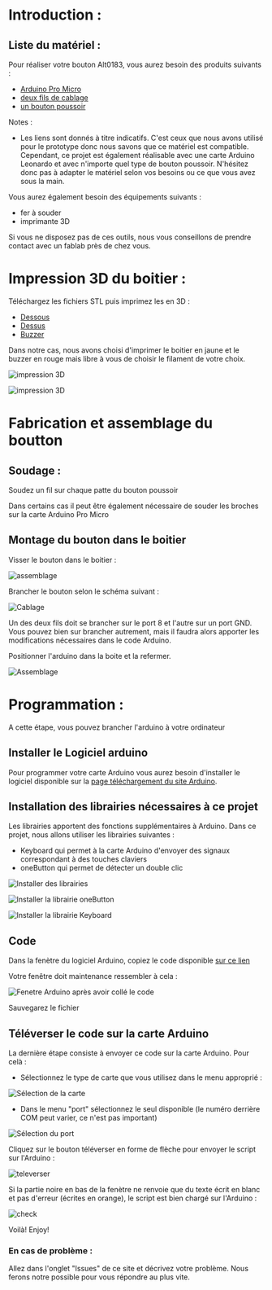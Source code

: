 # Introduction :



## Liste du matériel :
Pour réaliser votre bouton Alt0183, vous aurez besoin des produits suivants : 
* [Arduino Pro Micro](https://www.amazon.fr/gp/product/B019SXN84E)
* [deux fils de cablage](https://www.amazon.fr/Elegoo-Multicolore-M%C3%A2le-Femelle-M%C3%A2le-M%C3%A2le-Femelle-Femelle/dp/B01JD5WCG2)
* [un bouton poussoir](https://www.amazon.fr/gp/product/B01FDJLVFK)

Notes : 
* Les liens sont donnés à titre indicatifs. C'est ceux que nous avons utilisé pour le prototype donc nous savons que ce matériel est compatible. Cependant, ce projet est également réalisable avec une carte Arduino Leonardo et avec n'importe quel type de bouton poussoir. N'hésitez donc pas à adapter le matériel selon vos besoins ou ce que vous avez sous la main.

Vous aurez également besoin des équipements suivants :
* fer à souder
* imprimante 3D

Si vous ne disposez pas de ces outils, nous vous conseillons de prendre contact avec un fablab près de chez vous.

# Impression 3D du boitier :
Téléchargez les fichiers STL puis imprimez les en 3D :
* [Dessous](CAO/STL/Dessous.stl)
* [Dessus](CAO/STL/dessus.stl)
* [Buzzer](CAO/STL/buzzer.stl)

Dans notre cas, nous avons choisi d'imprimer le boitier en jaune et le buzzer en rouge mais libre à vous de choisir le filament de votre choix.

![impression 3D](IMG/alt-2.jpg)

![impression 3D](IMG/alt.jpg)

# Fabrication et assemblage du boutton

## Soudage :

Soudez un fil sur chaque patte du bouton poussoir

Dans certains cas il peut être également nécessaire de souder les broches sur la carte Arduino Pro Micro

## Montage du bouton dans le boitier

Visser le bouton dans le boitier :

![assemblage](IMG/alt-4.jpg)

Brancher le bouton selon le schéma suivant :

![Cablage](IMG/wiring_leo_pro.png)

Un des deux fils doit se brancher sur le port 8 et l'autre sur un port GND. Vous pouvez bien sur brancher autrement, mais il faudra alors apporter les modifications nécessaires dans le code Arduino.

Positionner l'arduino dans la boite et la refermer.

![Assemblage](IMG/alt-5.jpg)

# Programmation :
A cette étape, vous pouvez brancher l'arduino à votre ordinateur

## Installer le Logiciel arduino
Pour programmer votre carte Arduino vous aurez besoin d'installer le logiciel disponible sur la [page téléchargement du site Arduino](https://www.arduino.cc/en/Main/Software).

## Installation des librairies nécessaires à ce projet
Les librairies apportent des fonctions supplémentaires à Arduino. Dans ce projet, nous allons utiliser les librairies suivantes :
* Keyboard qui permet à la carte Arduino d'envoyer des signaux correspondant à des touches claviers
* oneButton qui permet de détecter un double clic

![Installer des librairies](IMG/inclurebiblio.png)

![Installer la librairie oneButton](IMG/oneButton.PNG)

![Installer la librairie Keyboard](IMG/keyboard.PNG)

## Code

Dans la fenètre du logiciel Arduino, copiez le code disponible [sur ce lien](Alt0183_ProMicro.ino)

Votre fenêtre doit maintenance ressembler à cela :

![Fenetre Arduino après avoir collé le code](IMG/arduino.PNG)

Sauvegarez le fichier

## Téléverser le code sur la carte Arduino

La dernière étape consiste à envoyer ce code sur la carte Arduino. Pour celà :

* Sélectionnez le type de carte que vous utilisez dans le menu approprié :

![Sélection de la carte](IMG/carte.png)

* Dans le menu "port" sélectionnez le seul disponible (le numéro derrière COM peut varier, ce n'est pas important)

![Sélection du port](IMG/port.png)

Cliquez sur le bouton téléverser en forme de flèche pour envoyer le script sur l'Arduino :

![televerser](IMG/televerser.PNG)

Si la partie noire en bas de la fenètre ne renvoie que du texte écrit en blanc et pas d'erreur (écrites en orange), le script est bien chargé sur l'Arduino :

![check](IMG/check.PNG)

Voilà! Enjoy!

### En cas de problème :

Allez dans l'onglet "Issues" de ce site et décrivez votre problème. Nous ferons notre possible pour vous répondre au plus vite.
